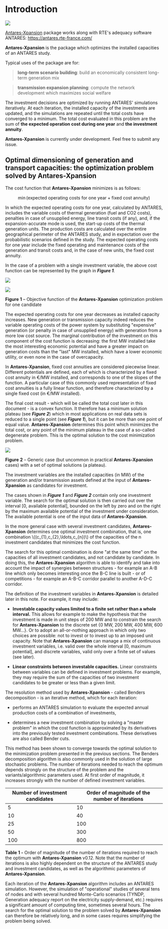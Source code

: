 # Introduction

![](../assets/antares.png)

[Antares-Xpansion](https://antares-simulator.org/)  package works along with RTE's adequacy software ANTARES:
<https://antares.rte-france.com/>


**Antares-Xpansion** is the package which optimizes the installed
capacities of an ANTARES study.

Typical uses of the package are for:

> **long-term scenario building**: build an economically consistent
> long-term generation mix

> **transmission expansion planning**: compute the network
> development which maximizes social welfare

The investment decisions are optimized by running ANTARES' simulations
iteratively. At each iteration, the installed capacity of the
investments are updated, and the simulations are repeated until the
total costs have converged to a minimum. The total cost evaluated in
this problem are the sum of **the expected operation cost during one
year** and **the investment annuity**.

**Antares-Xpansion** is currently under development. Feel free to submit
any issue.

## Optimal dimensioning of generation and transport capacities: the optimization problem solved by Antares-Xpansion

The cost function that **Antares-Xpansion** minimizes is as follows:

$$
\min (\text{expected operating costs for one year} + \text{fixed cost annuity})
$$

In which the expected operating costs for one year, calculated by
ANTARES, includes the variable costs of thermal generation (fuel and CO2
costs), penalties in case of unsupplied energy, line transit costs (if
any), and, if the expansion-accurate mode is used, the start-up costs of
the thermal generation units. The production costs are calculated over
the entire geographical perimeter of the ANTARES study, and in
expectation over the probabilistic scenarios defined in the study. The
expected operating costs for one year include the fixed operating and
maintenance costs of the generation and transit costs and, in the case
of new units, the fixed cost annuity.

In the case of a problem with a single investment variable, the above
cost function can be represented by the graph in ***Figure 1***.

![](../assets/media/image2.png)

![](../assets/media/image3.png)

**Figure** **1** – Objective function of the **Antares-Xpansion**
optimization problem for one candidate

The expected operating costs for one year decreases as installed
capacity increases. New generation or transmission capacity indeed
reduces the variable operating costs of the power system by substituting
"expensive" generation (or penalty in case of unsupplied energy) with
generation from a more low cost source. The marginal contribution of the
investment on this component of the cost function is decreasing: the
first MW installed take the most interesting economic potential and have
a greater impact on generation costs than the "last" MW installed, which
have a lower economic utility, or even none in the case of overcapacity.

In **Antares-Xpansion**, fixed cost annuities are considered piecewise
linear. Different potentials are defined, each of which is characterized
by a fixed cost annuity in €/MW installed, and corresponds to one of the
slopes of the function. A particular case of this commonly used
representation of fixed cost annuities is a fully linear function, and
therefore characterized by a single fixed cost (in €/MW installed).

The final cost result - which will be called the total cost later in
this document - is a convex function. It therefore has a minimum
solution plateau (see ***Figure 2***) which in most applications on real
data sets is reduced to a single point (see ***Figure 1***), but it can
be more than one point of equal value. **Antares-Xpansion** determines
this point which minimizes the total cost, or any point of the minimum
plateau in the case of a so-called degenerate problem. This is the
optimal solution to the cost minimization problem.

![](../assets/media/image4.png)

**Figure** **2** – Generic case (but uncommon in practical
**Antares-Xpansion** cases) with a set of optimal solutions (a plateau).

The investment variables are the installed capacities (in MW) of the
generation and/or transmission assets defined at the input of
**Antares-Xpansion** as candidates for investment.

The cases shown in ***Figure 1*** and ***Figure 2*** contain only one
investment variable. The search for the optimal solution is then carried
out over the interval \[0, available potential\], bounded on the left by
zero and on the right by the maximum available potential of the
investment under consideration. The available potential is one of the
input data of **Antares-Xpansion**.

In the more general case with several investment candidates,
**Antares-Xpansion** determines one optimal investment combination, that
is, one combination \\((c_{1},c_{2},\ldots,c_{n})\\) of the capacities of
the n investment candidates that minimizes the cost function.

The search for this optimal combination is done "at the same time" on
the capacities of all investment candidates, and not candidate by
candidate. In doing this, the **Antares-Xpansion** algorithm is able to
identify and take into account the impact of synergies between
structures - for example an A-B line which only becomes interesting once
the B-C line is built - or of competitions - for example an A-B-C
corridor parallel to another A-D-C corridor.

The definition of the investment variables in **Antares-Xpansion** is
detailed later in this note. For example, it may include:

-  **Investable capacity values limited to a
   finite set rather than a whole interval.** This allows for
   example to make the hypothesis that the investment is made in unit
   steps of 200 MW and to constrain the search for
   **Antares-Xpansion** to the discrete set {0 MW, 200 MW, 400 MW,
   600 MW…}. Or to adopt an all-or-nothing approach in which only two
   choices are possible: not to invest or to invest up to an imposed
   unit capacity. Note that **Antares-Xpansion** can manage a mix of
   continuous investment variables, i.e. valid over the whole
   interval \[0, maximum potential\], and discrete variables, valid
   only over a finite set of values (see later).

- **Linear constraints between investable
  capacities.** Linear constraints between variables can be
  defined in investment problems. For example, they may require the
  sum of the capacities of two investment candidates to be greater or
  less than a given limit.

The resolution method used by **Antares-Xpansion** - called Benders
decomposition - is an iterative method, which for each iteration:

- performs an ANTARES simulation to evaluate the expected annual
  production costs of a combination of investments,

- determines a new investment combination by solving a "master
  problem" in which the cost function is approximated by its
  derivatives into the previously tested investment combinations.
  These derivatives are also called Bender cuts.

This method has been shown to converge towards the optimal solution to
the minimization problem presented in the previous sections. The Benders
decomposition algorithm is also commonly used in the solution of large
stochastic problems. The number of iterations needed to reach the
optimum depends strongly on the structure of the problem and the
variants/algorithmic parameters used. At first order of magnitude, it
increases strongly with the number of defined investment variables.

| **Number of investment candidates** | **Order of magnitude of the number of iterations** |
| ----------------------------------- | -------------------------------------------------- |
| 5                                   | 10                                                 |
| 10                                  | 40                                                 |
| 25                                  | 100                                                |
| 50                                  | 300                                                |
| 100                                 | 800                                                |

**Table** **1 -** Order of magnitude of the number of iterations
required to reach the optimum with **Antares-Xpansion** v0.12. Note that
the number of iterations is also highly dependent on the structure of
the ANTARES study and investment candidates, as well as the algorithmic
parameters of **Antares-Xpansion**.

Each iteration of the **Antares-Xpansion** algorithm includes an ANTARES
simulation. However, the simulation of "operational" studies of several
tens of nodes and with several hundred Monte-Carlo scenarios (TYNDP,
Generation adequacy report on the electricity supply-demand, etc.)
requires a significant amount of computing time, sometimes several
hours. The search for the optimal solution to the problem solved by
**Antares-Xpansion** can therefore be relatively long, and in some cases
requires simplifying the problem being solved.

